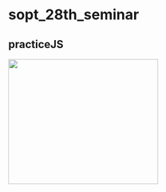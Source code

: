 # sopt_28th_seminar
## practiceJS
<img src="https://user-images.githubusercontent.com/60960130/117613040-2e536380-b1a1-11eb-8563-bf979b7fd21c.gif" width="300" height="250"/>

